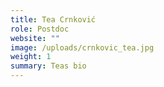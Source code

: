```yaml
---
title: Tea Crnković
role: Postdoc
website: ""
image: /uploads/crnkovic_tea.jpg
weight: 1
summary: Teas bio
---
```

